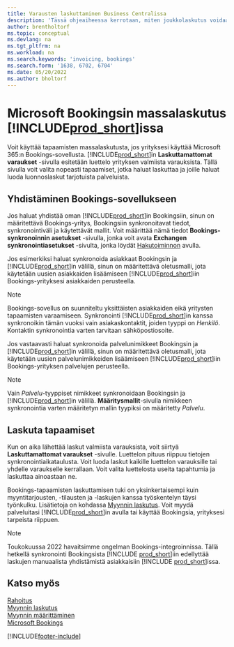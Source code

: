 ```yaml
---
title: Varausten laskuttaminen Business Centralissa
description: 'Tässä ohjeaiheessa kerrotaan, miten joukkolaskutus voidaan suorittaa Microsoft Bookingsista Business Centralissa.'
author: brentholtorf
ms.topic: conceptual
ms.devlang: na
ms.tgt_pltfrm: na
ms.workload: na
ms.search.keywords: 'invoicing, bookings'
ms.search.form: '1638, 6702, 6704'
ms.date: 05/20/2022
ms.author: bholtorf
---
```

# <a name="bulk-invoicing-for-microsoft-bookings-in-"></a>Microsoft Bookingsin massalaskutus [!INCLUDE[prod_short](includes/prod_short.md)]issa

Voit käyttää tapaamisten massalaskutusta, jos yrityksesi käyttää Microsoft 365:n Bookings-sovellusta. [!INCLUDE[prod_short](includes/prod_short.md)]in **Laskuttamattomat varaukset** -sivulla esitetään luettelo yrityksen valmiista varauksista. Tällä sivulla voit valita nopeasti tapaamiset, jotka haluat laskuttaa ja joille haluat luoda luonnoslaskut tarjotuista palveluista.  

## <a name="connect-to-bookings"></a>Yhdistäminen Bookings-sovellukseen

Jos haluat yhdistää oman [!INCLUDE[prod_short](includes/prod_short.md)]in Bookingsiin, sinun on määritettävä Bookings-yritys, Bookingsiin synkronoitavat tiedot, synkronointiväli ja käytettävät mallit. Voit määrittää nämä tiedot **Bookings-synkronoinnin asetukset** -sivulla, jonka voit avata **Exchangen synkronointiasetukset** -sivulta, jonka löydät [Hakutoiminnon](ui-search.md) avulla.  

Jos esimerkiksi haluat synkronoida asiakkaat Bookingsin ja [!INCLUDE[prod_short](includes/prod_short.md)]in välillä, sinun on määritettävä oletusmalli, jota käytetään uusien asiakkaiden lisäämiseen [!INCLUDE[prod_short](includes/prod_short.md)]iin Bookings-yrityksesi asiakkaiden perusteella.  

> [!NOTE]
> Bookings-sovellus on suunniteltu yksittäisten asiakkaiden eikä yritysten tapaamisten varaamiseen. Synkronointi [!INCLUDE[prod_short](includes/prod_short.md)]in kanssa synkronoikin tämän vuoksi vain asiakaskontaktit, joiden tyyppi on *Henkilö*. Kontaktin synkronointia varten tarvitaan sähköpostiosoite.  

Jos vastaavasti haluat synkronoida palvelunimikkeet Bookingsin ja [!INCLUDE[prod_short](includes/prod_short.md)]in välillä, sinun on määritettävä oletusmalli, jota käytetään uusien palvelunimikkeiden lisäämiseen [!INCLUDE[prod_short](includes/prod_short.md)]iin Bookings-yrityksen palvelujen perusteella.  

> [!NOTE]
> Vain *Palvelu*-tyyppiset nimikkeet synkronoidaan Bookingsin ja [!INCLUDE[prod_short](includes/prod_short.md)]in välillä. **Määritysmallit**-sivulla nimikkeen synkronointia varten määritetyn mallin tyypiksi on määritetty *Palvelu*.

## <a name="invoice-appointments"></a>Laskuta tapaamiset

Kun on aika lähettää laskut valmiista varauksista, voit siirtyä **Laskuttamattomat varaukset** -sivulle. Luettelon pituus riippuu tietojen synkronointiaikataulusta. Voit luoda laskut kaikille luettelon varauksille tai yhdelle varaukselle kerrallaan. Voit valita luettelosta useita tapahtumia ja laskuttaa ainoastaan ne.  

Bookings-tapaamisten laskuttamisen tuki on yksinkertaisempi kuin myyntitarjousten, -tilausten ja -laskujen kanssa työskentelyn täysi työnkulku. Lisätietoja on kohdassa [Myynnin laskutus](sales-how-invoice-sales.md). Voit myydä palveluitasi [!INCLUDE[prod_short](includes/prod_short.md)]in avulla tai käyttää Bookingsia, yrityksesi tarpeista riippuen.  

> [!NOTE]
> Toukokuussa 2022 havaitsimme ongelman Bookings-integroinnissa. Tällä hetkellä synkronointi Bookingsista [!INCLUDE [prod_short](includes/prod_short.md)]iin edellyttää laskujen manuaalista yhdistämistä asiakkaisiin [!INCLUDE [prod_short](includes/prod_short.md)]issa.

## <a name="see-also"></a>Katso myös

[Rahoitus](finance.md)  
[Myynnin laskutus](sales-how-invoice-sales.md)  
[Myynnin määrittäminen](sales-setup-sales.md)  
[Microsoft Bookings](https://products.office.com/business/scheduling-and-booking-app)  


[!INCLUDE[footer-include](includes/footer-banner.md)]
